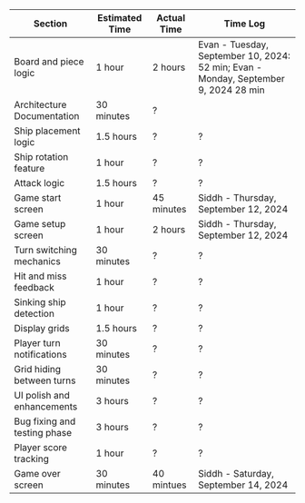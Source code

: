 | Section                      | Estimated Time | Actual Time | Time Log                                                                            |
| ---------------------------- | -------------- | ----------- | ----------------------------------------------------------------------------------- |
| Board and piece logic        | 1 hour         | 2 hours     | Evan - Tuesday, September 10, 2024: 52 min; Evan - Monday, September 9, 2024 28 min |
| Architecture Documentation   | 30 minutes     | ?           |                                                                                     |
| Ship placement logic         | 1.5 hours      | ?           | ?                                                                                   |
| Ship rotation feature        | 1 hour         | ?           | ?                                                                                   |
| Attack logic                 | 1.5 hours      | ?           | ?                                                                                   |
| Game start screen            | 1 hour         | 45 minutes  | Siddh - Thursday, September 12, 2024                                                |
| Game setup screen            | 1 hour         | 2 hours     | Siddh - Thursday, September 12, 2024                                                |
| Turn switching mechanics     | 30 minutes     | ?           | ?                                                                                   |
| Hit and miss feedback        | 1 hour         | ?           | ?                                                                                   |
| Sinking ship detection       | 1 hour         | ?           | ?                                                                                   |
| Display grids                | 1.5 hours      | ?           | ?                                                                                   |
| Player turn notifications    | 30 minutes     | ?           | ?                                                                                   |
| Grid hiding between turns    | 30 minutes     | ?           | ?                                                                                   |
| UI polish and enhancements   | 3 hours        | ?           | ?                                                                                   |
| Bug fixing and testing phase | 3 hours        | ?           | ?                                                                                   |
| Player score tracking        | 1 hour         | ?           | ?                                                                                   |
| Game over screen             | 30 minutes     | 40 mintues  | Siddh - Saturday, September 14, 2024                                                |

